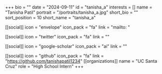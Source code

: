 +++
bio = "" 
date = "2024-09-11" 
id = "tanisha_a" 
interests = [] 
name = "Tanisha Patil" 
portrait = "/portraits/tanisha_a.jpg" 
short_bio = "" 
sort_position = 10
 short_name = "tanisha_a" 

[[social]] 
    icon = "envelope" 
    icon_pack = "fa" 
    link = "mailto: "

 [[social]] 
    icon = "twitter" 
    icon_pack = "fa" 
    link = "" 

[[social]] 
    icon = "google-scholar" 
    icon_pack = "ai" 
    link = "" 

[[social]] 
    icon = "github" 
    icon_pack = "fa" 
    link = "https://github.com/tanishapatil1234" 
[[organizations]] 
     name = "UC Santa Cruz" 
      role = "High School Intern" 
+++